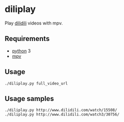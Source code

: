 # diliplay
Play [dilidili](http://www.dilidili.com/) videos with mpv.

## Requirements
* [python](https://www.python.org/) 3
* [mpv](mpv.io)

## Usage
```shell
./diliplay.py full_video_url
```

## Usage samples
```shell
./diliplay.py http://www.dilidili.com/watch/15508/
./diliplay.py http://www.dilidili.com/watch3/30756/
```

